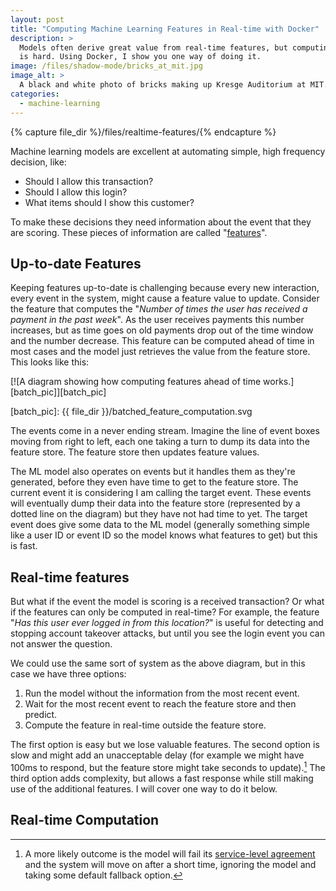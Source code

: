 ```yaml
---
layout: post
title: "Computing Machine Learning Features in Real-time with Docker"
description: >
  Models often derive great value from real-time features, but computing them
  is hard. Using Docker, I show you one way of doing it.
image: /files/shadow-mode/bricks_at_mit.jpg
image_alt: >
  A black and white photo of bricks making up Kresge Auditorium at MIT.
categories: 
  - machine-learning
---
```


{% capture file_dir %}/files/realtime-features/{% endcapture %}

Machine learning models are excellent at automating simple, high frequency
decision, like:

- Should I allow this transaction?
- Should I allow this login?
- What items should I show this customer?

To make these decisions they need information about the event that they are
scoring. These pieces of information are called "[features][wiki_feature]".

[wiki_feature]: https://en.wikipedia.org/wiki/Feature_(machine_learning)

## Up-to-date Features

Keeping features up-to-date is challenging because every new interaction,
every event in the system, might cause a feature value to update. Consider the
feature that computes the "_Number of times the user has received a payment in
the past week_". As the user receives payments this number increases, but as
time goes on old payments drop out of the time window and the number decrease.
This feature can be computed ahead of time in most cases and the model just
retrieves the value from the feature store. This looks like this:

[![A diagram showing how computing features ahead of time works.][batch_pic]][batch_pic]

[batch_pic]: {{ file_dir }}/batched_feature_computation.svg

The events come in a never ending stream. Imagine the line of event boxes
moving from right to left, each one taking a turn to dump its data into the
feature store. The feature store then updates feature values.

The ML model also operates on events but it handles them as they're generated,
before they even have time to get to the feature store. The current event it
is considering I am calling the target event. These events will eventually
dump their data into the feature store (represented by a dotted line on the
diagram) but they have not had time to yet. The target event does give some
data to the ML model (generally something simple like a user ID or event ID so
the model knows what features to get) but this is fast.

## Real-time features

But what if the event the model is scoring is a received transaction? Or what
if the features can only be computed in real-time? For example, the feature
"_Has this user ever logged in from this location?_" is useful for detecting
and stopping account takeover attacks, but until you see the login event you
can not answer the question. 

We could use the same sort of system as the above diagram, but in this case we
have three options:

1. Run the model without the information from the most recent event.
2. Wait for the most recent event to reach the feature store and then
   predict.
3. Compute the feature in real-time outside the feature store.

The first option is easy but we lose valuable features. The second option is
slow and might add an unacceptable delay (for example we might have 100ms to
respond, but the feature store might take seconds to update).[^time_out] The
third option adds complexity, but allows a fast response while still making
use of the additional features. I will cover one way to do it below.

[^time_out]:
    A more likely outcome is the model will fail its [service-level
    agreement][sla] and the system will move on after a short time, ignoring
    the model and taking some default fallback option.

[sla]: https://en.wikipedia.org/wiki/Service-level_agreement

## Real-time Computation


